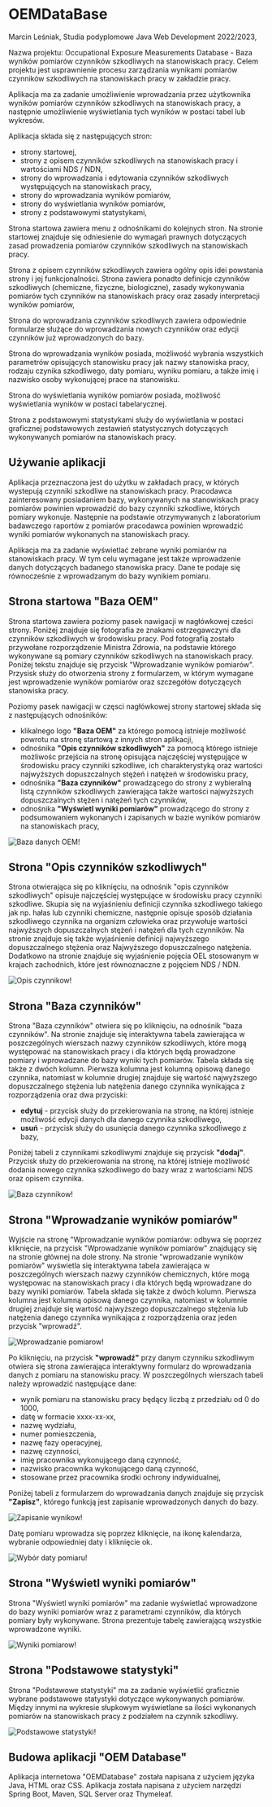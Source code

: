 # OEMDataBase

Marcin Leśniak, Studia podyplomowe Java Web Development 2022/2023,

Nazwa projektu: Occupational Exposure Measurements Database - Baza wyników pomiarów czynników szkodliwych na
stanowiskach pracy.
Celem projektu jest usprawnienie procesu zarządzania wynikami pomiarów czynników szkodliwych na stanowiskach pracy w
zakładzie pracy.

Aplikacja ma za zadanie umożliwienie wprowadzania przez użytkownika wyników pomiarów czynników szkodliwych na
stanowiskach pracy, a następnie umożliwienie wyświetlania tych wyników w postaci tabel lub wykresów.

Aplikacja składa się z następujących stron:

- strony startowej,
- strony z opisem czynników szkodliwych na stanowiskach pracy i wartościami NDS / NDN,
- strony do wprowadzania i edytowania czynników szkodliwych występujących na stanowiskach pracy,
- strony do wprowadzania wyników pomiarów,
- strony do wyświetlania wyników pomiarów,
- strony z podstawowymi statystykami,

Strona startowa zawiera menu z odnośnikami do kolejnych stron. Na stronie startowej znajduje się odniesienie do wymagań
prawnych dotyczących zasad prowadzenia pomiarów czynników szkodliwych na stanowiskach pracy.

Strona z opisem czynników szkodliwych zawiera ogólny opis idei powstania strony i jej funkcjonalności. Strona zawiera
ponadto definicje czynników szkodliwych (chemiczne, fizyczne, biologiczne), zasady wykonywania pomiarów tych czynników
na stanowiskach pracy oraz zasady interpretacji wyników pomiarów,

Strona do wprowadzania czynników szkodliwych zawiera odpowiednie formularze służące do wprowadzania nowych czynników
oraz edycji czynników już wprowadzonych do bazy.

Strona do wprowadzania wyników posiada, możliwość wybrania wszystkich parametrów opisujących stanowisku pracy jak nazwy
stanowiska pracy, rodzaju czynika szkodliwego, daty pomiaru, wyniku pomiaru, a także imię i nazwisko osoby wykonującej
prace na stanowisku.

Strona do wyświetlania wyników pomiarów posiada, możliwość wyświetlania wyników w postaci tabelarycznej.

Strona z podstawowymi statystykami służy do wyświetlania w postaci graficznej podstawowych zestawień statystycznych
dotyczących wykonywanych pomiarów na stanowiskach pracy.

## Używanie aplikacji

Aplikacja przeznaczona jest do użytku w zakładach pracy, w których wystepują czynniki szkodliwe na stanowiskach pracy.
Pracodawca zainteresowany posiadaniem bazy, wykonywanych na stanowiskach pracy pomiarów powinien wprowadzić do bazy
czynniki szkodliwe, których pomiary wykonuje. Następnie na podstawie otrzymywanych z laboratorium badawczego raportów z
pomiarów pracodawca powinien wprowadzić wyniki pomiarów wykonanych na stanowiskach pracy.

Aplikacja ma za zadanie wyświetlać zebrane wyniki pomiarów na stanowiskach pracy. W tym celu wymagane jest także
wprowadzenie danych dotyczących badanego stanowiska pracy. Dane te podaje się równocześnie z wprowadzanym do bazy
wynikiem pomiaru.

## Strona startowa "Baza OEM"

Strona startowa zawiera poziomy pasek nawigacji w nagłówkowej cześci strony. Poniżej znajduje się fotografia ze znakami
ostrzegawczyni dla czynników szkodliwych w środowisku pracy. Pod fotografią zostało przywołane rozporządzenie Ministra
Zdrowia, na podstawie którego wykonywane są pomiary czynników szkodliwych na stanowiskach pracy. Poniżej tekstu znajduje
się przycisk "Wprowadzanie wyników pomiarów". Przysisk służy do otworzenia strony z formularzem, w którym wymagane jest
wprowadzenie wyników pomiarów oraz szczegółów dotyczących stanowiska pracy.

Poziomy pasek nawigacji w częsci nagłówkowej strony startowej składa się z następujących odnośników:

- klikalnego logo **"Baza OEM"** za którego pomocą istnieje możliwość powrotu na stronę startową z innych stron
  aplikacji,
- odnośnika **"Opis czynników szkodliwych"** za pomocą którego istnieje możliwośc przejścia na stronę opisująca
  najczęściej występujące w środowisku pracy czynniki szkodliwe, ich charakterystyką oraz wartości najwyższych
  dopuszczalnych stężeń i natężeń w środowisku pracy,
- odnośnika **"Baza czynników"** prowadzącego do strony z wybieralną listą czynników szkodliwych zawierająca także
  wartości najwyższych dopuszczalnych stężen i natężeń tych czynników,
- odnośnika **"Wyświetl wyniki pomiarów"** prowadzącego do strony z podsumowaniem wykonanych i zapisanych w bazie
  wyników pomiarów na stanowiskach pracy,

![Baza danych OEM!](./src/main/resources/assets/images/oemDatabase.jpg "OEMDatabase")

## Strona "Opis czynników szkodliwych"

Strona otwierająca się po kliknięciu, na odnośnik "opis czynników szkodliwych" opisuje najczęściej występujące w
środowisku pracy czynniki szkodliwe. Skupia się na wyjaśnieniu definicji czynnika szkodliwego takiego jak np. hałas lub
czynniki chemiczne, następnie opisuje sposób działania szkodliwego czynnika na organizm człowieka oraz przywołuje
wartości najwyższych dopuszczalnych stężeń i natężeń dla tych czynników. Na stronie znajduje się także wyjaśnienie
definicji najwyższego dopuszczalnego stężenia oraz Najwyższego dopuszczalnego natężenia. Dodatkowo na stronie znajduje
się wyjaśnienie pojęcia OEL stosowanym w krajach zachodnich, które jest równoznaczne z pojęciem NDS / NDN.

![Opis czynnikow!](./src/main/resources/assets/images/opis.jpg "Opis czynników szkodliwych")

## Strona "Baza czynników"

Strona "Baza czynników" otwiera się po kliknięciu, na odnośnik "baza czynników". Na stronie znajduje się interaktywna
tabela zawierająca w poszczególnych wierszach nazwy czynników szkodliwych, które mogą występować na stanowiskach pracy i
dla których będą prowadzone pomiary i wprowadzane do bazy wyniki tych pomiarów. Tabela składa się także z dwóch kolumn.
Pierwsza kolumna jest kolumną opisową danego czynnika, natomiast w kolumnie drugiej znajduje się wartość najwyższego
dopuszczalnego stężenia lub natężenia danego czynnika wynikająca z rozporządzenia oraz dwa przyciski:

- **edytuj** - przycisk służy do przekierowania na stronę, na której istnieje możliwość edycji danych dla danego
  czynnika
  szkodliwego,
- **usuń** - przycisk służy do usunięcia danego czynnika szkodliwego z bazy,

Poniżej tabeli z czynnikami szkodliwymi znajduje się przycisk **"dodaj"**. Przycisk służy do przekierowania na stronę,
na której istnieje możliwość dodania nowego czynnika szkodliwego do bazy wraz z wartościami NDS oraz opisem czynnika.

![Baza czynnikow!](./src/main/resources/assets/images/factorsBase.jpg "Baza czynników szkodliwych")

## Strona "Wprowadzanie wyników pomiarów"

Wyjście na stronę "Wprowadzanie wyników pomiarów: odbywa się poprzez kliknięcie, na przycisk "Wprowadzanie wyników
pomiarów" znajdujący się na stronie głównej na dole strony. Na stronie "wprowadzanie wyników pomiarów" wyświetla się
interaktywna tabela zawierająca w poszczególnych wierszach nazwy czynników chemicznych, które mogą występowac na
stanowiskach pracy i dla których będą wprowadzane do bazy wyniki pomiarów. Tabela składa się także z dwóch kolumn.
Pierwsza kolumna jest kolumną opisową danego czynnika, natomiast w kolumnie drugiej znajduje się wartość najwyższego
dopuszczalnego stężenia lub natężenia danego czynnika wynikająca z rozporządzenia oraz jeden przycisk "wprowadź".

![Wprowadzanie pomiarow!](./src/main/resources/assets/images/measurementPage.jpg "Wprowadzanie wyników pomiarów")

Po kliknięciu, na przycisk **"wprowadź"** przy danym czynniku szkodliwym otwiera się strona zawierająca interaktywny
formularz do wprowadzania danych z pomiaru na stanowisku pracy. W poszczególnych wierszach tabeli należy wprowadzić
następujące dane:

- wynik pomiaru na stanowisku pracy będący liczbą z przedziału od 0 do 1000,
- datę w formacie xxxx-xx-xx,
- nazwę wydziału,
- numer pomieszczenia,
- nazwę fazy operacyjnej,
- nazwę czynności,
- imię pracownika wykonującego daną czynność,
- nazwisko pracownika wykonującego daną czynność,
- stosowane przez pracownika środki ochrony indywidualnej,

Poniżej tabeli z formularzem do wprowadzania danych znajduje się przycisk **"Zapisz"**, którego funkcją jest zapisanie
wprowadzonych danych do bazy.

![Zapisanie wynikow!](./src/main/resources/assets/images/input.jpg "Zapisanie wyników pomiarów")

Datę pomiaru wprowadza się poprzez kliknięcie, na ikonę kalendarza, wybranie odpowiedniej daty i kliknięcie ok.

![Wybór daty pomiaru!](./src/main/resources/assets/images/calendar.jpg "Wybór daty z kalendarza")

## Strona "Wyświetl wyniki pomiarów"

Strona "Wyświetl wyniki pomiarów" ma zadanie wyświetlać wprowadzone do bazy wyniki pomiarów wraz z parametrami
czynników, dla których pomiary były wykonywane. Strona prezentuje tabelę zawierającą wszystkie wprowadzone wyniki.

![Wyniki pomiarow!](./src/main/resources/assets/images/result.jpg "Wyświetlanie wyników pomiarów")

## Strona "Podstawowe statystyki"

Strona "Podstawowe statystyki" ma za zadanie wyświetlić graficznie wybrane podstawowe statystyki dotyczące wykonywanych
pomiarów. Między innymi na wykresie słupkowym wyświetlane sa ilości wykonanych pomiarów na stanowiskach pracy z
podziałem na czynnik szkodliwy.

![Podstawowe statystyki!](./src/main/resources/assets/images/stat.jpg "Wyświetlanie podstawowych statystyk")

## Budowa aplikacji "OEM Database"

Aplikacja internetowa "OEMDatabase" została napisana z użyciem języka Java, HTML oraz CSS. Aplikacja została napisana z
użyciem narzędzi Spring Boot, Maven, SQL Server oraz Thymeleaf.
